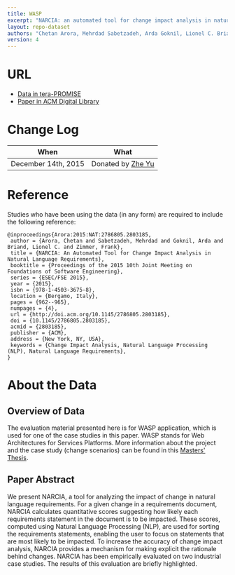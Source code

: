 ```yaml
---
title: WASP
excerpt: "NARCIA: an automated tool for change impact analysis in natural language requirements"
layout: repo-dataset
authors: "Chetan Arora, Mehrdad Sabetzadeh, Arda Goknil, Lionel C. Briand, Frank Zimmer"
version: 4
---
```


# URL

* [Data in tera-PROMISE](https://terapromise.csc.ncsu.edu:8443/!/#repo/view/head/requirements/wasp)
* [Paper in ACM Digital Library](http://dl.acm.org/citation.cfm?id=2803185)

# Change Log

When | What
---- | ----
December 14th, 2015 | Donated by [Zhe Yu](mailto:zyu9@ncsu.edu)

# Reference

Studies who have been using the data (in any form) are required to include the following reference:

```
@inproceedings{Arora:2015:NAT:2786805.2803185,
 author = {Arora, Chetan and Sabetzadeh, Mehrdad and Goknil, Arda and Briand, Lionel C. and Zimmer, Frank},
 title = {NARCIA: An Automated Tool for Change Impact Analysis in Natural Language Requirements},
 booktitle = {Proceedings of the 2015 10th Joint Meeting on Foundations of Software Engineering},
 series = {ESEC/FSE 2015},
 year = {2015},
 isbn = {978-1-4503-3675-8},
 location = {Bergamo, Italy},
 pages = {962--965},
 numpages = {4},
 url = {http://doi.acm.org/10.1145/2786805.2803185},
 doi = {10.1145/2786805.2803185},
 acmid = {2803185},
 publisher = {ACM},
 address = {New York, NY, USA},
 keywords = {Change Impact Analysis, Natural Language Processing (NLP), Natural Language Requirements},
}
```

# About the Data

## Overview of Data

The evaluation material presented here is for WASP application, which is used for one of the case studies in this paper. WASP stands for Web Architectures for Services Platforms. More information about the project and the case study (change scenarios) can be found in this [Masters' Thesis](https://www.utwente.nl/ewi/trese/graduation_projects/2009/VanDomburg.pdf).

## Paper Abstract

We present NARCIA, a tool for analyzing the impact of change in natural language requirements. For a given change in a requirements document, NARCIA calculates quantitative scores suggesting how likely each requirements statement in the document is to be impacted. These scores, computed using Natural Language Processing (NLP), are used for sorting the requirements statements, enabling the user to focus on statements that are most likely to be impacted. To increase the accuracy of change impact analysis, NARCIA provides a mechanism for making explicit the rationale behind changes. NARCIA has been empirically evaluated on two industrial case studies. The results of this evaluation are briefly highlighted.
